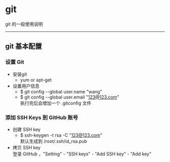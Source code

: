 # git
git 的一般使用说明

---
## git 基本配置
### 设置 Git
* 安装git
	* yum or apt-get
* 设置用户信息
	* $ git config --global user.name "wang"
	* $ git config --global user.email "123@123.com"  
执行完后会增加一个 .gitconfig 文件
### 添加 SSH Keys 到 GitHub 账号
* 创建 SSH key
	* $ ssh-keygen -t rsa -C "123@123.com"  
默认生成到 /root/.ssh/id_rsa.pub
* 拷贝 SSH key  
登录 GitHub ，"Setting" - "SSH keys" - "Add SSH key" - "Add key"
